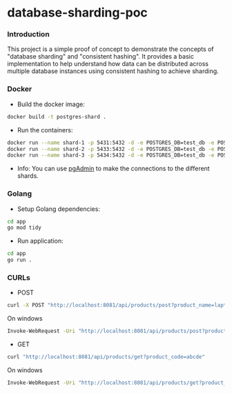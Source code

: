 # database-sharding-poc
### Introduction

This project is a simple proof of concept to demonstrate the concepts of "database sharding" and "consistent hashing". It provides a basic implementation to help understand how data can be distributed across multiple database instances using consistent hashing to achieve sharding.

### Docker

- Build the docker image:  
```bash
docker build -t postgres-shard .
```

- Run the containers:  
```bash
docker run --name shard-1 -p 5431:5432 -d -e POSTGRES_DB=test_db -e POSTGRES_USER=test -e POSTGRES_PASSWORD=test postgres-shard
docker run --name shard-2 -p 5433:5432 -d -e POSTGRES_DB=test_db -e POSTGRES_USER=test -e POSTGRES_PASSWORD=test postgres-shard
docker run --name shard-3 -p 5434:5432 -d -e POSTGRES_DB=test_db -e POSTGRES_USER=test -e POSTGRES_PASSWORD=test postgres-shard
```

- Info: You can use [pgAdmin](https://www.pgadmin.org/download/) to make the connections to the different shards.

### Golang
- Setup Golang dependencies:  
```bash
cd app
go mod tidy
```

- Run application:  
```bash
cd app
go run .
```

### CURLs

- POST
```bash
curl -X POST "http://localhost:8081/api/products/post?product_name=laptop"

```
On windows
```bash
Invoke-WebRequest -Uri "http://localhost:8081/api/products/post?product_name=laptop" -Method POST
```

- GET
```bash
curl "http://localhost:8081/api/products/get?product_code=abcde"
```
On windows
```bash
Invoke-WebRequest -Uri "http://localhost:8081/api/products/get?product_code=abcde" -Method GET
```
